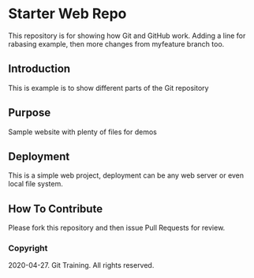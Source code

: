 # Starter Web Repo

This repository is for showing how Git and GitHub work. Adding a line for rabasing example, then more changes from myfeature branch too.

## Introduction

This is example is to show different parts of the Git repository

## Purpose

Sample website with plenty of files for demos

## Deployment

This is a simple web project, deployment can be any web server or even local file system.

## How To Contribute

Please fork this repository and then issue Pull Requests for review.

### Copyright

2020-04-27. Git Training. All rights reserved.
